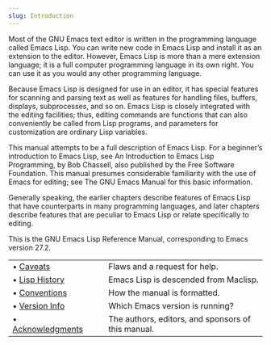 ```yaml
---
slug: Introduction
---
```


Most of the GNU Emacs text editor is written in the programming language called Emacs Lisp. You can write new code in Emacs Lisp and install it as an extension to the editor. However, Emacs Lisp is more than a mere extension language; it is a full computer programming language in its own right. You can use it as you would any other programming language.

Because Emacs Lisp is designed for use in an editor, it has special features for scanning and parsing text as well as features for handling files, buffers, displays, subprocesses, and so on. Emacs Lisp is closely integrated with the editing facilities; thus, editing commands are functions that can also conveniently be called from Lisp programs, and parameters for customization are ordinary Lisp variables.

This manual attempts to be a full description of Emacs Lisp. For a beginner’s introduction to Emacs Lisp, see An Introduction to Emacs Lisp Programming, by Bob Chassell, also published by the Free Software Foundation. This manual presumes considerable familiarity with the use of Emacs for editing; see The GNU Emacs Manual for this basic information.

Generally speaking, the earlier chapters describe features of Emacs Lisp that have counterparts in many programming languages, and later chapters describe features that are peculiar to Emacs Lisp or relate specifically to editing.

This is the GNU Emacs Lisp Reference Manual, corresponding to Emacs version 27.2.

|                                      |    |                                                    |
| :----------------------------------- | -- | :------------------------------------------------- |
| • [Caveats](Caveats)                 |    | Flaws and a request for help.                      |
| • [Lisp History](Lisp-History)       |    | Emacs Lisp is descended from Maclisp.              |
| • [Conventions](Conventions)         |    | How the manual is formatted.                       |
| • [Version Info](Version-Info)       |    | Which Emacs version is running?                    |
| • [Acknowledgments](Acknowledgments) |    | The authors, editors, and sponsors of this manual. |
